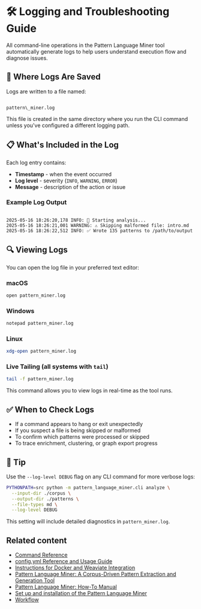 # 🛠️ Logging and Troubleshooting Guide

All command-line operations in the Pattern Language Miner tool automatically generate logs to help users understand execution flow and diagnose issues.



## 📁 Where Logs Are Saved

Logs are written to a file named:

```

pattern\_miner.log

```

This file is created in the same directory where you run the CLI command unless you've configured a different logging path.



## 📋 What's Included in the Log

Each log entry contains:

- **Timestamp** - when the event occurred  
- **Log level** - severity (`INFO`, `WARNING`, `ERROR`)  
- **Message** - description of the action or issue  

### Example Log Output

```

2025-05-16 18:26:20,178 INFO: 🚀 Starting analysis...
2025-05-16 18:26:21,001 WARNING: ⚠️ Skipping malformed file: intro.md
2025-05-16 18:26:22,512 INFO: ✅ Wrote 135 patterns to /path/to/output

````



## 🔍 Viewing Logs

You can open the log file in your preferred text editor:

### macOS

```bash
open pattern_miner.log
````

### Windows

```bash
notepad pattern_miner.log
```

### Linux

```bash
xdg-open pattern_miner.log
```

### Live Tailing (all systems with `tail`)

```bash
tail -f pattern_miner.log
```

This command allows you to view logs in real-time as the tool runs.



## ✅ When to Check Logs

* If a command appears to hang or exit unexpectedly
* If you suspect a file is being skipped or malformed
* To confirm which patterns were processed or skipped
* To trace enrichment, clustering, or graph export progress



## 📌 Tip

Use the `--log-level DEBUG` flag on any CLI command for more verbose logs:

```bash
PYTHONPATH=src python -m pattern_language_miner.cli analyze \
  --input-dir ./corpus \
  --output-dir ./patterns \
  --file-types md \
  --log-level DEBUG
```

This setting will include detailed diagnostics in `pattern_miner.log`.

## Related content

* [Command Reference](command-reference.md)
* [config.yml Reference and Usage Guide](configuration-file-reference.md)
* [Instructions for Docker and Weaviate Integration](instructions_for_docker.md)
* [Pattern Language Miner: A Corpus-Driven Pattern Extraction and Generation Tool](application-design.md)
* [Pattern Language Miner: How-To Manual](application-guide.md)
* [Set up and installation of the Pattern Language Miner](set-up-and-installation.md)
* [Workflow](workflow.md)
